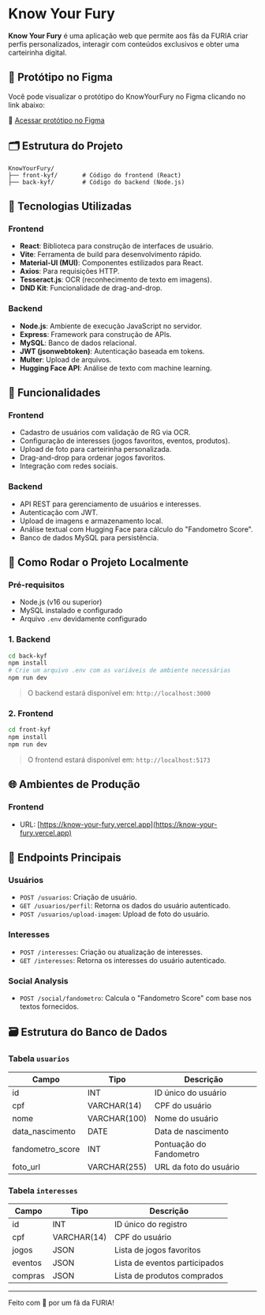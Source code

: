 # Know Your Fury

**Know Your Fury** é uma aplicação web que permite aos fãs da FURIA criar perfis personalizados, interagir com conteúdos exclusivos e obter uma carteirinha digital.

## 🎨 Protótipo no Figma

Você pode visualizar o protótipo do KnowYourFury no Figma clicando no link abaixo:

🔗 [Acessar protótipo no Figma](www.figma.com/design/Ms4a2hmAw2jYM4MZTTnQLh/Know-Your-Fury?node-id=0-1&p=f&t=8IQAdJVHasDVgG97-0)


## 🗂 Estrutura do Projeto

```
KnowYourFury/
├── front-kyf/       # Código do frontend (React)
├── back-kyf/        # Código do backend (Node.js)
```

## 🚀 Tecnologias Utilizadas

### Frontend
- **React**: Biblioteca para construção de interfaces de usuário.
- **Vite**: Ferramenta de build para desenvolvimento rápido.
- **Material-UI (MUI)**: Componentes estilizados para React.
- **Axios**: Para requisições HTTP.
- **Tesseract.js**: OCR (reconhecimento de texto em imagens).
- **DND Kit**: Funcionalidade de drag-and-drop.

### Backend
- **Node.js**: Ambiente de execução JavaScript no servidor.
- **Express**: Framework para construção de APIs.
- **MySQL**: Banco de dados relacional.
- **JWT (jsonwebtoken)**: Autenticação baseada em tokens.
- **Multer**: Upload de arquivos.
- **Hugging Face API**: Análise de texto com machine learning.

## 🎯 Funcionalidades

### Frontend
- Cadastro de usuários com validação de RG via OCR.
- Configuração de interesses (jogos favoritos, eventos, produtos).
- Upload de foto para carteirinha personalizada.
- Drag-and-drop para ordenar jogos favoritos.
- Integração com redes sociais.

### Backend
- API REST para gerenciamento de usuários e interesses.
- Autenticação com JWT.
- Upload de imagens e armazenamento local.
- Análise textual com Hugging Face para cálculo do "Fandometro Score".
- Banco de dados MySQL para persistência.

## 🧪 Como Rodar o Projeto Localmente

### Pré-requisitos
- Node.js (v16 ou superior)
- MySQL instalado e configurado
- Arquivo `.env` devidamente configurado

### 1. Backend

```bash
cd back-kyf
npm install
# Crie um arquivo .env com as variáveis de ambiente necessárias
npm run dev
```

> O backend estará disponível em: `http://localhost:3000`

### 2. Frontend

```bash
cd front-kyf
npm install
npm run dev
```

> O frontend estará disponível em: `http://localhost:5173`

## 🌐 Ambientes de Produção

### Frontend
- URL: [https://know-your-fury.vercel.app](https://know-your-fury.vercel.app)

## 🔗 Endpoints Principais

### Usuários
- `POST /usuarios`: Criação de usuário.
- `GET /usuarios/perfil`: Retorna os dados do usuário autenticado.
- `POST /usuarios/upload-imagem`: Upload de foto do usuário.

### Interesses
- `POST /interesses`: Criação ou atualização de interesses.
- `GET /interesses`: Retorna os interesses do usuário autenticado.

### Social Analysis
- `POST /social/fandometro`: Calcula o "Fandometro Score" com base nos textos fornecidos.

## 🗃 Estrutura do Banco de Dados

### Tabela `usuarios`

| Campo             | Tipo         | Descrição                     |
|------------------|--------------|-------------------------------|
| id               | INT          | ID único do usuário           |
| cpf              | VARCHAR(14)  | CPF do usuário                |
| nome             | VARCHAR(100) | Nome do usuário               |
| data_nascimento  | DATE         | Data de nascimento            |
| fandometro_score | INT          | Pontuação do Fandometro       |
| foto_url         | VARCHAR(255) | URL da foto do usuário        |

### Tabela `interesses`

| Campo   | Tipo         | Descrição                          |
|---------|--------------|------------------------------------|
| id      | INT          | ID único do registro               |
| cpf     | VARCHAR(14)  | CPF do usuário                     |
| jogos   | JSON         | Lista de jogos favoritos           |
| eventos | JSON         | Lista de eventos participados      |
| compras | JSON         | Lista de produtos comprados        |

---

Feito com 💙 por um fã da FURIA!
